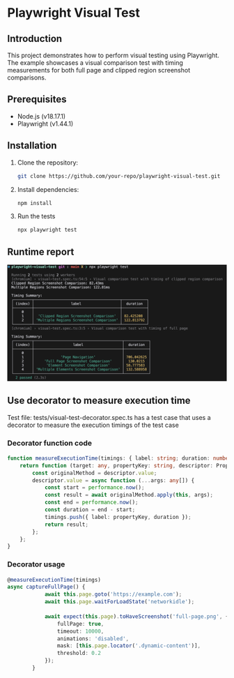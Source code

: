 # Playwright Visual Test

## Introduction

This project demonstrates how to perform visual testing using Playwright. The example showcases a visual comparison test with timing measurements for both full page and clipped region screenshot comparisons.

## Prerequisites

- Node.js (v18.17.1)
- Playwright (v1.44.1)

## Installation

1. Clone the repository:
   ```bash
   git clone https://github.com/your-repo/playwright-visual-test.git
   ```
2. Install dependencies:
   ```bash
   npm install
   ```
3. Run the tests
   ```bash
   npx playwright test
   ```
## Runtime report

![Runtime report](./images/RuntimeTimingReport.png)

## Use decorator to measure execution time

Test file: tests/visual-test-decorator.spec.ts has a test case that uses a decorator to measure the execution timings of the test case

### Decorator function code 

```typescript
function measureExecutionTime(timings: { label: string; duration: number }[]) {
    return function (target: any, propertyKey: string, descriptor: PropertyDescriptor) { 
        const originalMethod = descriptor.value;
        descriptor.value = async function (...args: any[]) {
            const start = performance.now();
            const result = await originalMethod.apply(this, args);
            const end = performance.now();
            const duration = end - start;
            timings.push({ label: propertyKey, duration });
            return result;
        };
    };
}
```

### Decorator usage

```typescript
@measureExecutionTime(timings)
async captureFullPage() {
            await this.page.goto('https://example.com');
            await this.page.waitForLoadState('networkidle');
            
            await expect(this.page).toHaveScreenshot('full-page.png', {
                fullPage: true,
                timeout: 10000,
                animations: 'disabled',
                mask: [this.page.locator('.dynamic-content')],
                threshold: 0.2
            });
        }
```

